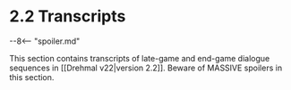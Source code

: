 # 2.2 Transcripts

--8<-- "spoiler.md"

This section contains transcripts of late-game and end-game dialogue sequences in [[Drehmal v22|version 2.2]]. Beware of MASSIVE spoilers in this section.
